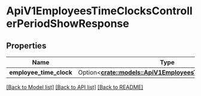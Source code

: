 # ApiV1EmployeesTimeClocksControllerPeriodShowResponse

## Properties

Name | Type | Description | Notes
------------ | ------------- | ------------- | -------------
**employee_time_clock** | Option<[**crate::models::ApiV1EmployeesTimeClockSerializer**](ApiV1EmployeesTimeClockSerializer.md)> |  | [optional]

[[Back to Model list]](../README.md#documentation-for-models) [[Back to API list]](../README.md#documentation-for-api-endpoints) [[Back to README]](../README.md)


